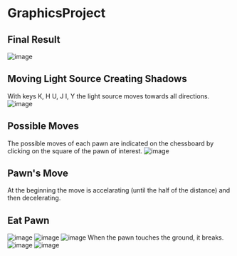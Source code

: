 # GraphicsProject

## Final Result 
![image](https://user-images.githubusercontent.com/93796754/202315586-82d7d718-0961-4e28-bea7-4587e5d0ec46.png)

## Moving Light Source Creating Shadows 
With keys K, H U, J I, Y the light source moves towards all directions.  
![image](https://user-images.githubusercontent.com/93796754/202315829-b8d1a5f4-341a-4171-9b93-ad995fb2f705.png)

## Possible Moves  
The possible moves of each pawn are indicated on the chessboard by clicking on the square of the pawn of interest. 
![image](https://user-images.githubusercontent.com/93796754/202316623-6e1a19f9-0e2d-4378-9687-c1f047933d6e.png)

## Pawn's Move 
At the beginning the move is accelarating (until the half of the distance) and then decelerating. 

## Eat Pawn 
![image](https://user-images.githubusercontent.com/93796754/202317531-93f862dc-e603-491e-a501-984290561183.png)
![image](https://user-images.githubusercontent.com/93796754/202319144-fcf6a302-940a-450c-981a-7001fd6b36e1.png)
![image](https://user-images.githubusercontent.com/93796754/202320119-ed8eaf6f-712e-49a9-a35d-b6c90cca4ac9.png)
When the pawn touches the ground, it breaks.
![image](https://user-images.githubusercontent.com/93796754/202320235-d00289af-d53e-4f55-8d89-b9f28f858d56.png)
![image](https://user-images.githubusercontent.com/93796754/202320263-7bbb9329-3060-457e-876a-40eb34851a50.png)



